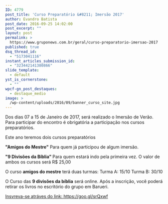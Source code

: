 ```yaml
---
ID: 4779
post_title: 'Curso Preparatório &#8211; Imersão 2017'
author: Evandro Batista
post_date: 2016-09-25 14:02:00
post_excerpt: ""
layout: post
permalink: >
  https://www.gruponews.com.br/geral/curso-preparatorio-imersao-2017
published: true
dsq_thread_id:
  - "5173041116"
instant_articles_submission_id:
  - "323442141380866"
slide_template:
  - default
yst_is_cornerstone:
  - ""
wpcf-gn_post_destaques:
  - destaque_medio
image: >
  /wp-content/uploads/2016/09/banner_curso_site.jpg
---
```

Dos dias 07 a 15 de Janeiro de 2017, será realizado o Imersão de Verão. Para participar do encontro é obrigatória a participação nos cursos preparatórios.

Este ano teremos dois cursos preparatórios

<strong>"Amigos do Mestre"</strong>
Para quem já participou de algum imersão.

<strong>"9 Divisões da Bíblia"
</strong>Para quem estará indo pela primeira vez.
O valor de ambos os cursos será R$ 25,00

O curso <strong>amigos do mestre</strong> terá duas turmas:
Turma A: 15/10
Turma B: 30/10

O Curso das <strong>9 divisões da bíblia</strong> será online.
Após a inscrição, você poderá retirar os livros no escritório do grupo em Barueri.

<a href="https://goo.gl/srQxwf">Insvreva-se atráves do link: https://goo.gl/srQxwf</a>